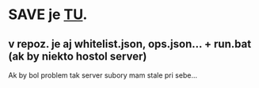 # SAVE je [TU](https://drive.google.com/file/d/1apnFnW-I5oh4mmBw-XWIsj_gxLS7dljM/view?usp=sharing).

## v repoz. je aj whitelist.json, ops.json... + run.bat (ak by niekto hostol server)

Ak by bol problem tak server subory mam stale pri sebe...
